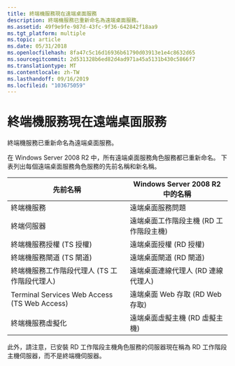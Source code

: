```yaml
---
title: 終端機服務現在遠端桌面服務
description: 終端機服務已重新命名為遠端桌面服務。
ms.assetid: 49f9e9fe-987d-43fc-9f36-642842f18aa9
ms.tgt_platform: multiple
ms.topic: article
ms.date: 05/31/2018
ms.openlocfilehash: 8fa47c5c16d16936b61790d03913e1e4c8632d65
ms.sourcegitcommit: 2d531328b6ed82d4ad971a45a5131b430c5866f7
ms.translationtype: MT
ms.contentlocale: zh-TW
ms.lasthandoff: 09/16/2019
ms.locfileid: "103675059"
---
```

# <a name="terminal-services-is-now-remote-desktop-services"></a>終端機服務現在遠端桌面服務

終端機服務已重新命名為遠端桌面服務。

在 Windows Server 2008 R2 中，所有遠端桌面服務角色服務都已重新命名。 下表列出每個遠端桌面服務角色服務的先前名稱和新名稱。



| 先前名稱                                                   | Windows Server 2008 R2 中的名稱                                         |
|-----------------------------------------------------------------|------------------------------------------------------------------------|
| 終端機服務 <br/>                                   | 遠端桌面服務問題<br/>                                     |
| 終端伺服器<br/>                                      | 遠端桌面工作階段主機 (RD 工作階段主機)<br/>               |
| 終端機服務授權 (TS 授權) <br/>          | 遠端桌面授權 (RD 授權)<br/>                     |
| 終端機服務閘道 (TS 閘道)<br/>               | 遠端桌面閘道 (RD 閘道)<br/>                         |
| 終端機服務工作階段代理人 (TS 工作階段代理人)<br/> | 遠端桌面連線代理人 (RD 連線代理人) <br/>     |
| Terminal Services Web Access (TS Web Access)<br/>         | 遠端桌面 Web 存取 (RD Web 存取) <br/>                  |
| 終端機服務虛擬化<br/>                     | 遠端桌面虛擬主機 (RD 虛擬主機)<br/> |



 

此外，請注意，已安裝 RD 工作階段主機角色服務的伺服器現在稱為 RD 工作階段主機伺服器，而不是終端機伺服器。

 

 





